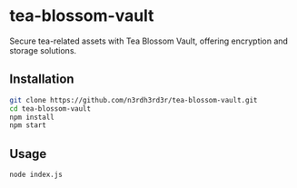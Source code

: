 # tea-blossom-vault

Secure tea-related assets with Tea Blossom Vault, offering encryption and storage solutions.

## Installation

```bash
git clone https://github.com/n3rdh3rd3r/tea-blossom-vault.git
cd tea-blossom-vault
npm install
npm start
```

## Usage
```bash
node index.js
```
